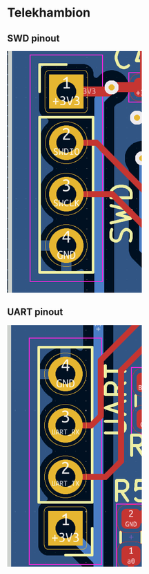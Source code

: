 # Telekhambion

## SWD pinout

![Telekhambion SWD pinout](imgs/telek_swd.png)

## UART pinout

![Telekhambion UART pinout](imgs/telek_uart.png)